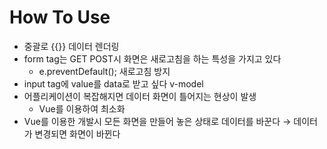 # How To Use
* 중괄로 {{}} 데이터 렌더링
* form tag는 GET POST시 화면은 새로고침을 하는 특성을 가지고 있다
  * e.preventDefault(); 새로고침 방지
* input tag에 value를 data로 받고 싶다 v-model
* 어플리케이션이 복잡해지면 데이터 화면이 틀어지는 현상이 발생
  * Vue를 이용하여 최소화
* Vue를 이용한 개발시 모든 화면을 만들어 놓은 상태로 데이터를 바꾼다 → 데이터가 변경되면 화면이 바뀐다
